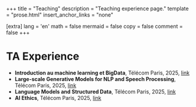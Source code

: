 +++
title = "Teaching"
description = "Teaching experience page."
template = "prose.html"
insert_anchor_links = "none"

[extra]
lang = 'en'
math = false
mermaid = false
copy = false
comment = false
+++

# TA Experience

* **Introduction au machine learning et BigData**, Télécom Paris, 2025, [link](https://ecampus.paris-saclay.fr/enrol/index.php?id=41462)
* **Large-scale Generative Models for NLP and Speech Processing**, Télécom Paris, 2025, [link](https://ecampus.paris-saclay.fr/enrol/index.php?id=118929)
* **Language Models and Structured Data**, Télécom Paris, 2025, [link](https://ecampus.paris-saclay.fr/enrol/index.php?id=158852)
* **AI Ethics**, Télécom Paris, 2025, [link](https://ecampus.paris-saclay.fr/enrol/index.php?id=31528)

